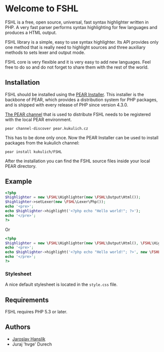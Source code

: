 # Welcome to FSHL #

FSHL is a free, open source, universal, fast syntax highlighter written in PHP. A very fast parser performs syntax highlighting for few languages and produces a HTML output.

FSHL library is a simple, easy to use syntax highlighter. Its API provides only one method that is really need to highlight sources and three auxiliary methods to sets lexer and output mode.

FSHL core is very flexible and it is very easy to add new languages. Feel free to do so and do not forget to share them with the rest of the world.


## Installation ##

FSHL should be installed using the [PEAR Installer](http://pear.php.net/). This installer is the backbone of PEAR, which provides a distribution system for PHP packages, and is shipped with every release of PHP since version 4.3.0.

[The PEAR channel](http://pear.kukulich.cz/) that is used to distribute FSHL needs to be registered with the local PEAR environment.

```
pear channel-discover pear.kukulich.cz
```

This has to be done only once. Now the PEAR Installer can be used to install packages from the kukulich channel:

```
pear install kukulich/FSHL
```

After the installation you can find the FSHL source files inside your local PEAR directory.


## Example ##

```php
<?php
$highlighter = new \FSHL\Highlighter(new \FSHL\Output\Html());
$highlighter->setLexer(new \FSHL\Lexer\Php());
echo '<pre>';
echo $highlighter->highlight('<?php echo "Hello world!"; ?>');
echo '</pre>';
?>
```

Or

```php
<?php
$highlighter = new \FSHL\Highlighter(new \FSHL\Output\Html(), \FSHL\Highlighter::OPTION_TAB_INDENT | \FSHL\Highlighter::OPTION_LINE_COUNTER);
echo '<pre>';
echo $highlighter->highlight('<?php echo "Hello world!"; ?>', new \FSHL\Lexer\Php());
echo '</pre>';
?>
```

### Stylesheet ###

A nice default stylesheet is located in the `style.css` file.


## Requirements ##

FSHL requires PHP 5.3 or later.


## Authors ##

* [Jaroslav Hanslík](https://github.com/kukulich)
* Juraj 'hvge' Durech
